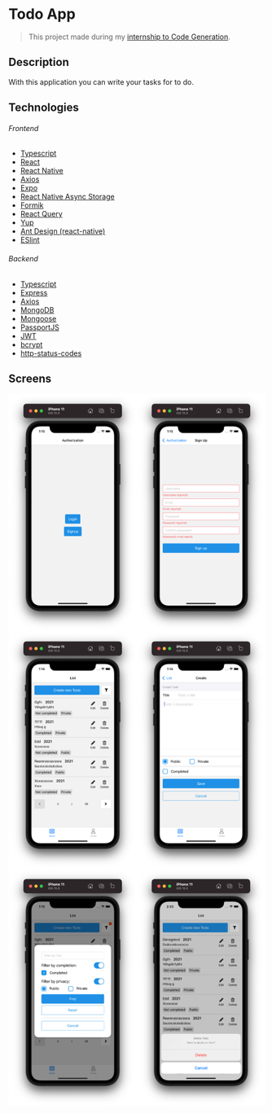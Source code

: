 # Todo App
> This project made during my [internship to Code Generation](https://github.com/CodeGeneration-2020/CGS-test-camp-task).

## Description
With this application you can write your tasks for to do.

## Technologies
###### Frontend
- [Typescript](https://www.typescriptlang.org/)
- [React](https://reactjs.org/)
- [React Native](https://reactnative.dev/)
- [Axios](https://github.com/axios/axios)
- [Expo](https://expo.dev/)
- [React Native Async Storage](https://github.com/react-native-async-storage/async-storage)
- [Formik](https://formik.org/)
- [React Query](https://react-query.tanstack.com/)
- [Yup](https://github.com/jquense/yup)
- [Ant Design (react-native)](https://rn.mobile.ant.design/docs/react/introduce)
- [ESlint](https://eslint.org/)

###### Backend
- [Typescript](https://www.typescriptlang.org/)
- [Express](https://expressjs.com/)
- [Axios](https://github.com/axios/axios)
- [MongoDB](https://www.mongodb.com/)
- [Mongoose](https://mongoosejs.com/)
- [PassportJS](http://www.passportjs.org/)
- [JWT](https://jwt.io/)
- [bcrypt](https://github.com/kelektiv/node.bcrypt.js)
- [http-status-codes](https://github.com/prettymuchbryce/http-status-codes)

## Screens
<div style="display:flex">
<img src="https://github.com/carrymisss/rnative-todo-app/blob/main/gh_assets/auth.png?raw=true" data-canonical-src="https://github.com/carrymisss/rnative-todo-app/blob/main/gh_assets/auth.png?raw=true" width="50%" />
<img src="https://github.com/carrymisss/rnative-todo-app/blob/main/gh_assets/signup.png?raw=true" data-canonical-src="https://github.com/carrymisss/rnative-todo-app/blob/main/gh_assets/auth.png?raw=true" width="50%" />
</div>
<div style="display:flex">
<img src="https://github.com/carrymisss/rnative-todo-app/blob/main/gh_assets/main.png?raw=true" data-canonical-src="https://github.com/carrymisss/rnative-todo-app/blob/main/gh_assets/auth.png?raw=true" width="50%" />
<img src="https://github.com/carrymisss/rnative-todo-app/blob/main/gh_assets/create.png?raw=true" data-canonical-src="https://github.com/carrymisss/rnative-todo-app/blob/main/gh_assets/auth.png?raw=true" width="50%" />
</div>
<div style="display:flex">
<img src="https://github.com/carrymisss/rnative-todo-app/blob/main/gh_assets/filters.png?raw=true" data-canonical-src="https://github.com/carrymisss/rnative-todo-app/blob/main/gh_assets/auth.png?raw=true" width="50%" />
<img src="https://github.com/carrymisss/rnative-todo-app/blob/main/gh_assets/delete.png?raw=true" data-canonical-src="https://github.com/carrymisss/rnative-todo-app/blob/main/gh_assets/auth.png?raw=true" width="50%" />
</div>